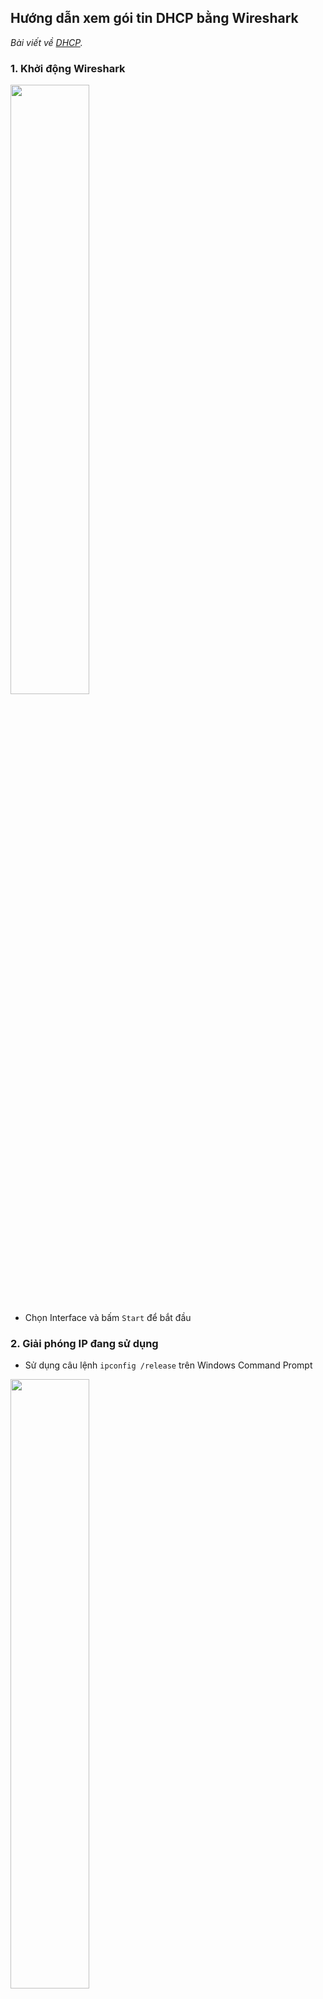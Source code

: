 ## Hướng dẫn xem gói tin DHCP bằng Wireshark

*Bài viết về <a href="https://github.com/hoangdh/DHCP">DHCP</a>.*

### 1. Khởi động Wireshark

<img src="http://i.imgur.com/4j73Hvo.png" width=50% height=50% />

- Chọn Interface và bấm `Start` để bắt đầu

### 2. Giải phóng IP đang sử dụng

- Sử dụng câu lệnh `ipconfig /release` trên Windows Command Prompt

<img src="http://i.imgur.com/FcZIrGh.png" width=50% height=50% />

### 3. Xin cấp lại địa chỉ IP

- Sử dụng câu lệnh `ipconfig /renew` trên `cmd`

<img src="http://i.imgur.com/VgSgFOc.png" width=50% height=50% />

### 4. Lọc các gói tin DHCP

- Sau khi đã nhận được IP, chúng ta mở lại cửa sổ Wireshark
- Lọc gói tin DHCP bằng cách gõ `bootp` vào ô `Filter` và bấm `Apply`

<img src="http://i.imgur.com/HDMC0WL.png" width=50% height=50% />

### 5. Phân tích từng gói tin

#### Gói DHCP Discover

- Kích đúp chuột trái vào gói tin, ta sẽ xem được chi tiết của gói

Theo lý thuyết, Gói tin này được gửi Broadcast từ client để 'truy tìm' một DHCP Server và nó có thông tin L2 của client đó.

Nhìn vào hình để thấy điều đó là đúng!

<img src="http://i.imgur.com/21nrOLb.png" width=50% height=50% />

Và một số thông tin yêu cầu Server

<img src="http://i.imgur.com/ulVwujl.png" width=50% height=50% />

#### Gói Offer từ server

Gói này được Unicast đến Client

<img src="http://i.imgur.com/jkFGEgC.png />
